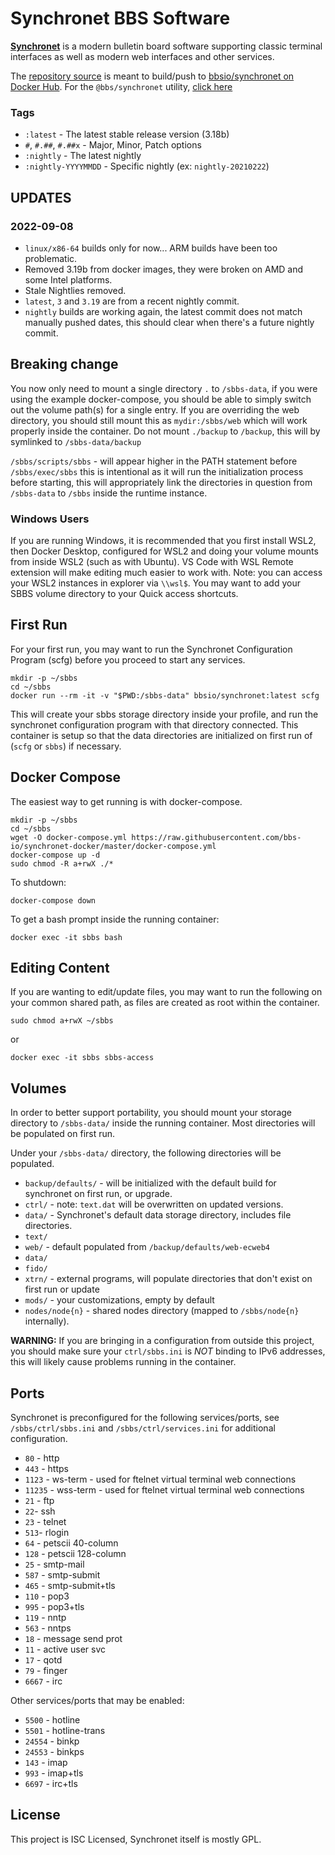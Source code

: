 # Synchronet BBS Software

**[Synchronet](http://wiki.synchro.net/)** is a modern bulletin board software
supporting classic terminal interfaces as well as modern web interfaces and
other services.

The [repository source](https://github.com/bbs-io/synchronet-docker/) is meant
to build/push to
[bbsio/synchronet on Docker Hub](https://hub.docker.com/repository/docker/bbsio/synchronet).
For the `@bbs/synchronet` utility,
[click here](https://github.com/bbs-io/synchronet-docker-util)

### Tags

- `:latest` - The latest stable release version (3.18b)
- `#`, `#.##`, `#.##x` - Major, Minor, Patch options
- `:nightly` - The latest nightly
- `:nightly-YYYYMMDD` - Specific nightly (ex: `nightly-20210222`)

## UPDATES

### 2022-09-08

- `linux/x86-64` builds only for now... ARM builds have been too problematic.
- Removed 3.19b from docker images, they were broken on AMD and some Intel
  platforms.
- Stale Nightlies removed.
- `latest`, `3` and `3.19` are from a recent nightly commit.
- `nightly` builds are working again, the latest commit does not match manually
  pushed dates, this should clear when there's a future nightly commit.

## Breaking change

You now only need to mount a single directory `.` to `/sbbs-data`, if you were
using the example docker-compose, you should be able to simply switch out the
volume path(s) for a single entry. If you are overriding the web directory, you
should still mount this as `mydir:/sbbs/web` which will work properly inside the
container. Do not mount `./backup` to `/backup`, this will by symlinked to
`/sbbs-data/backup`

`/sbbs/scripts/sbbs` - will appear higher in the PATH statement before
`/sbbs/exec/sbbs` this is intentional as it will run the initialization process
before starting, this will appropriately link the directories in question from
`/sbbs-data` to `/sbbs` inside the runtime instance.

### Windows Users

If you are running Windows, it is recommended that you first install WSL2, then
Docker Desktop, configured for WSL2 and doing your volume mounts from inside
WSL2 (such as with Ubuntu). VS Code with WSL Remote extension will make editing
much easier to work with. Note: you can access your WSL2 instances in explorer
via `\\wsl$`. You may want to add your SBBS volume directory to your Quick
access shortcuts.

## First Run

For your first run, you may want to run the Synchronet Configuration Program
(scfg) before you proceed to start any services.

    mkdir -p ~/sbbs
    cd ~/sbbs
    docker run --rm -it -v "$PWD:/sbbs-data" bbsio/synchronet:latest scfg

This will create your sbbs storage directory inside your profile, and run the
synchronet configuration program with that directory connected. This container
is setup so that the data directories are initialized on first run of (`scfg` or
`sbbs`) if necessary.

## Docker Compose

The easiest way to get running is with docker-compose.

    mkdir -p ~/sbbs
    cd ~/sbbs
    wget -O docker-compose.yml https://raw.githubusercontent.com/bbs-io/synchronet-docker/master/docker-compose.yml
    docker-compose up -d
    sudo chmod -R a+rwX ./*

To shutdown:

    docker-compose down

To get a bash prompt inside the running container:

    docker exec -it sbbs bash

## Editing Content

If you are wanting to edit/update files, you may want to run the following on
your common shared path, as files are created as root within the container.

```
sudo chmod a+rwX ~/sbbs
```

or

```
docker exec -it sbbs sbbs-access
```

## Volumes

In order to better support portability, you should mount your storage directory
to `/sbbs-data/` inside the running container. Most directories will be
populated on first run.

Under your `/sbbs-data/` directory, the following directories will be populated.

- `backup/defaults/` - will be initialized with the default build for synchronet
  on first run, or upgrade.
- `ctrl/` - note: `text.dat` will be overwritten on updated versions.
- `data/` - Synchronet's default data storage directory, includes file
  directories.
- `text/`
- `web/` - default populated from `/backup/defaults/web-ecweb4`
- `data/`
- `fido/`
- `xtrn/` - external programs, will populate directories that don't exist on
  first run or update
- `mods/` - your customizations, empty by default
- `nodes/node{n}` - shared nodes directory (mapped to `/sbbs/node{n}`
  internally).

**WARNING:** If you are bringing in a configuration from outside this project,
you should make sure your `ctrl/sbbs.ini` is _NOT_ binding to IPv6 addresses,
this will likely cause problems running in the container.

## Ports

Synchronet is preconfigured for the following services/ports, see
`/sbbs/ctrl/sbbs.ini` and `/sbbs/ctrl/services.ini` for additional
configuration.

- `80` - http
- `443` - https
- `1123` - ws-term - used for ftelnet virtual terminal web connections
- `11235` - wss-term - used for ftelnet virtual terminal web connections
- `21` - ftp
- `22`- ssh
- `23` - telnet
- `513`- rlogin
- `64` - petscii 40-column
- `128` - petscii 128-column
- `25` - smtp-mail
- `587` - smtp-submit
- `465` - smtp-submit+tls
- `110` - pop3
- `995` - pop3+tls
- `119` - nntp
- `563` - nntps
- `18` - message send prot
- `11` - active user svc
- `17` - qotd
- `79` - finger
- `6667` - irc

Other services/ports that may be enabled:

- `5500` - hotline
- `5501` - hotline-trans
- `24554` - binkp
- `24553` - binkps
- `143` - imap
- `993` - imap+tls
- `6697` - irc+tls

## License

This project is ISC Licensed, Synchronet itself is mostly GPL.

<!--
Update: 2022-09-04 - restart automated builds

docker buildx build --progress plain \
  --build-arg "GITHUB_TOKEN=$GITHUB_TOKEN" \
  -t bbsio/synchronet:latest \
  -t bbsio/synchronet:3 \
  -t bbsio/synchronet:3.19 \
  -t bbsio/synchronet:nightly \
  -t bbsio/synchronet:nightly-20220907 \
  -t bbsio/synchronet:nightly-20220905 \
  -t bbsio/synchronet:nightly-20220903 \
  --push \
  --platform linux/amd64 \
  ./docker
-->
